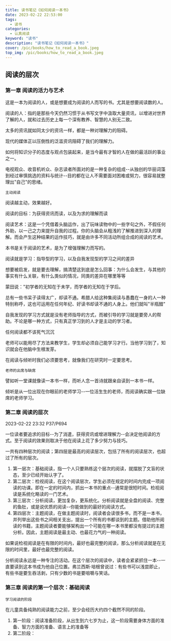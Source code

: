 ```yaml
---
title: 读书笔记《如何阅读一本书》
date: 2023-02-22 22:53:00
tags: 
  - 读书
categories: 
  - 认真阅读
keyword: "读书"
description: "读书笔记《如何阅读一本书》"
cover: /pic/books/how_to_read_a_book.jpeg
top_img: /pic/books/how_to_read_a_book.jpeg
---
```


## 阅读的层次

### 第一章 阅读的活力与艺术

这是一本为阅读的人，或是想要成为阅读的人而写的书。尤其是想要阅读数的人。

阅读的人：指的是那些今天仍然习惯于从书写文字中汲取大量资讯，以增进对世界了解的人，就和过去历史上每一个深有教养、智慧的人别无二致。

太多的资讯就如同太少的资讯一样，都是一种对理解力的阻碍。

现代的媒体正以压倒性的泛滥资讯阻碍了我们的理解力。

如何将知识分子的态度与观点包装起来，是当今最有才智的人在做的最活跃的事业之一。

电视观众、收音机听众、杂志读者所面对的是一种复杂的组成--从独创的华丽词藻到经过审慎挑选的资料与统计--目的都在让人不需要面对困难或努力，很容易就整理出"自己"的思绪。

`主动阅读`

阅读越主动，效果越好。

阅读的目标：为获得资讯而读，以及为求的理解而读

阅读艺术：这是一个凭借着头脑运作，出了玩味读物中的一些字句之外，不假任何外助，以一己之力来提升自我的过程。你的头脑会从粗浅的了解推进到深入的理解。而会产生这种结果的运作技巧，就是由许多不同活动所组合成的阅读的艺术。

本书是关于阅读的艺术，是为了增强理解力而写的。

阅读就是学习：指导型的学习，以及自我发现型的学习之间的差异

想要被启发，就是要去理解，搞清楚这到底是怎么回事：为什么会发生，与其他的事实有什么关联，有什么类似的情况，同类的差异在哪里等等

蒙田说："初学者的无知在于未学，而学者的无知在于学后。

总有一些书呆子读得太广，却读不通。希腊人给这种集阅读与愚蠢在一身的人一种特别称呼，这也可运用在任何年纪、好读书却读不通的人身上。他们就叫"半瓶醋"

自我发现的学习方式就是没有老师指导的方式，而被引导的学习就是要旁人的帮助。不论是哪一种方式，只有真正学习到的人才是主动的学习者。

任何阅读都不该死气沉沉

老师可以能用尽了方法来教学生，学生却必须自己能学习才行。当他学习到了，知识就会在他脑中生根发芽。

在阅读与倾听时我们必须要思考，就像我们在研究时一定要思考。

`老师的出席与缺席`

譬如听一堂课就像读一本书一样，而听人念一首诗就跟亲自读到一本书一样。

倾听是从一位出现在你眼前的老师学习--一位活生生的老师，而阅读确实跟一位缺席的老师学习。

### 第二章 阅读的层次

2023-02-22 23:32 P37/P694

一位读者要追求的目标--为了消遣，获得资讯或增进理解力--会决定他阅读的方式。至于阅读的效果则取决于他在阅读上花了多少努力与技巧。

一共有四种层次的阅读；第四层是最高的阅读层次，包括了所有的阅读层次，也超过了所有的层次。

1. 第一层次：基础阅读，指一个人只要熟练这个层次的阅读，就摆脱了文盲的状态，至少已经开始认字了。
2. 第二层次：检视阅读，在这个阅读层次，学生必须在规定的时间内完成一项阅读的功课。即在一定的时间内，抓出一本书的重点--通常是很短时间。检视阅读是系统化略读的一门艺术。
3. 第三层次：分析阅读，更加复杂，更系统化。分析阅读就是全盘的阅读、完整的鱼肚，或是说优质的阅读--你能做到的最好的阅读方式。
4. 第四层次：主题阅读，在做主题阅读时，阅读者会读很多书，而不是一本书，并列举出这些书之间相关支出，提出一个所有的书都谈到的主题。借助他所阅读的书籍，主题阅读者要能够架构出一个可能在哪一本书里都没有提过的主题分析。因此，主题阅读是最主动、也最花力气的一种阅读。


如果说检视阅读是在有限的时间内，最好也最完整的阅读，那么分析阅读就是在无限的时间里，最好也最完整的阅读。

分析阅读永远是一种专注的活动。在这个层次的阅读中，读者会紧紧抓住一本--一直要读到这本书成为他自己位置。弗兰西斯·培根曾说过：有些书可以浅尝即止，有些书是要生吞活剥，只有少数的书是要咀嚼与笑话。

### 第三章 阅读的第一个层次：基础阅读

`学习阅读的阶段`

在儿童具备纯熟的阅读能力之前，至少会经历大约四个截然不同的阶段。

1. 第一阶段：阅读准备阶段，从出生到六七岁为止，这一阶段需要身体方面的准备、智力方面的准备、语言上的准备等
2. 第二阶段：

